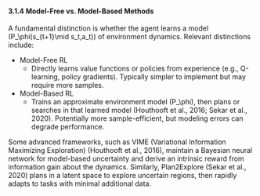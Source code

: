 #### 3.1.4 Model-Free vs. Model-Based Methods

A fundamental distinction is whether the agent learns a model \(P_\phi(s_{t+1}\mid s_t,a_t)\) of environment dynamics. Relevant distinctions include:
- Model-Free RL
  - Directly learns value functions or policies from experience (e.g., Q-learning, policy gradients). Typically simpler to implement but may require more samples.
- Model-Based RL
  - Trains an approximate environment model \(P_\phi\), then plans or searches in that learned model (Houthooft et al., 2016; Sekar et al., 2020). Potentially more sample-efficient, but modeling errors can degrade performance.

Some advanced frameworks, such as VIME (Variational Information Maximizing Exploration) (Houthooft et al., 2016), maintain a Bayesian neural network for model-based uncertainty and derive an intrinsic reward from information gain about the dynamics. Similarly, Plan2Explore (Sekar et al., 2020) plans in a latent space to explore uncertain regions, then rapidly adapts to tasks with minimal additional data.

